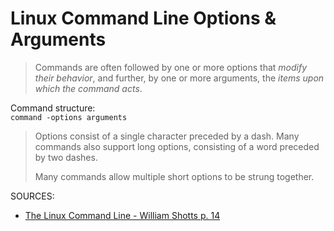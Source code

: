 # Linux Command Line Options & Arguments

> Commands are often followed by one or more options that *modify their behavior*, and further, by one or more arguments, the *items upon which the command acts*.

Command structure:  
`command -options arguments`

> Options consist of a single character preceded by a dash. Many commands also support long options, consisting of a word preceded by two dashes.
>
> Many commands allow multiple short options to be strung together.

SOURCES:
* [The Linux Command Line - William Shotts p. 14](https://linuxcommand.org/tlcl.php)